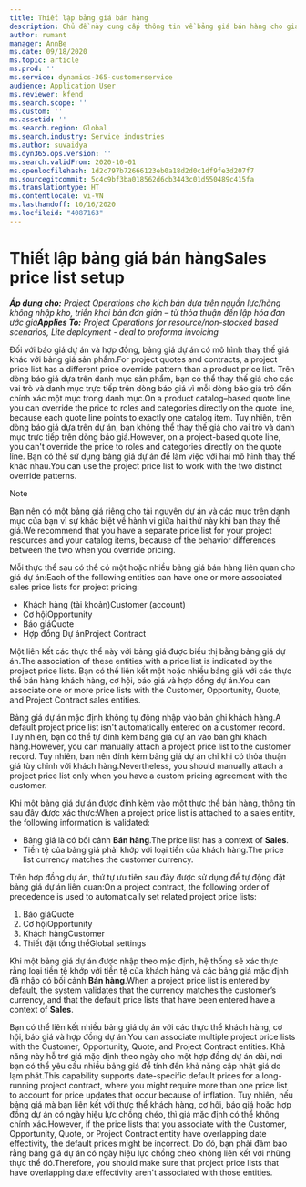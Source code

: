 ```yaml
---
title: Thiết lập bảng giá bán hàng
description: Chủ đề này cung cấp thông tin về bảng giá bán hàng cho giá dự án.
author: rumant
manager: AnnBe
ms.date: 09/18/2020
ms.topic: article
ms.prod: ''
ms.service: dynamics-365-customerservice
audience: Application User
ms.reviewer: kfend
ms.search.scope: ''
ms.custom: ''
ms.assetid: ''
ms.search.region: Global
ms.search.industry: Service industries
ms.author: suvaidya
ms.dyn365.ops.version: ''
ms.search.validFrom: 2020-10-01
ms.openlocfilehash: 1d2c797b72666123eb0a18d2d0c1df9fe3d207f7
ms.sourcegitcommit: 5c4c9bf3ba018562d6cb3443c01d550489c415fa
ms.translationtype: HT
ms.contentlocale: vi-VN
ms.lasthandoff: 10/16/2020
ms.locfileid: "4087163"
---
```

# <a name="sales-price-list-setup"></a><span data-ttu-id="3e02a-103">Thiết lập bảng giá bán hàng</span><span class="sxs-lookup"><span data-stu-id="3e02a-103">Sales price list setup</span></span>

<span data-ttu-id="3e02a-104">_**Áp dụng cho:** Project Operations cho kịch bản dựa trên nguồn lực/hàng không nhập kho, triển khai bản đơn giản – từ thỏa thuận đến lập hóa đơn ước giá_</span><span class="sxs-lookup"><span data-stu-id="3e02a-104">_**Applies To:** Project Operations for resource/non-stocked based scenarios, Lite deployment - deal to proforma invoicing_</span></span>

<span data-ttu-id="3e02a-105">Đối với báo giá dự án và hợp đồng, bảng giá dự án có mô hình thay thế giá khác với bảng giá sản phẩm.</span><span class="sxs-lookup"><span data-stu-id="3e02a-105">For project quotes and contracts, a project price list has a different price override pattern than a product price list.</span></span> <span data-ttu-id="3e02a-106">Trên dòng báo giá dựa trên danh mục sản phẩm, bạn có thể thay thế giá cho các vai trò và danh mục trực tiếp trên dòng báo giá vì mỗi dòng báo giá trỏ đến chính xác một mục trong danh mục.</span><span class="sxs-lookup"><span data-stu-id="3e02a-106">On a product catalog–based quote line, you can override the price to roles and categories directly on the quote line, because each quote line points to exactly one catalog item.</span></span> <span data-ttu-id="3e02a-107">Tuy nhiên, trên dòng báo giá dựa trên dự án, bạn không thể thay thế giá cho vai trò và danh mục trực tiếp trên dòng báo giá.</span><span class="sxs-lookup"><span data-stu-id="3e02a-107">However, on a project-based quote line, you can't override the price to roles and categories directly on the quote line.</span></span> <span data-ttu-id="3e02a-108">Bạn có thể sử dụng bảng giá dự án để làm việc với hai mô hình thay thế khác nhau.</span><span class="sxs-lookup"><span data-stu-id="3e02a-108">You can use the project price list to work with the two distinct override patterns.</span></span>

> [!NOTE]
> <span data-ttu-id="3e02a-109">Bạn nên có một bảng giá riêng cho tài nguyên dự án và các mục trên danh mục của bạn vì sự khác biệt về hành vi giữa hai thứ này khi bạn thay thế giá.</span><span class="sxs-lookup"><span data-stu-id="3e02a-109">We recommend that you have a separate price list for your project resources and your catalog items, because of the behavior differences between the two when you override pricing.</span></span>

<span data-ttu-id="3e02a-110">Mỗi thực thể sau có thể có một hoặc nhiều bảng giá bán hàng liên quan cho giá dự án:</span><span class="sxs-lookup"><span data-stu-id="3e02a-110">Each of the following entities can have one or more associated sales price lists for project pricing:</span></span>

- <span data-ttu-id="3e02a-111">Khách hàng (tài khoản)</span><span class="sxs-lookup"><span data-stu-id="3e02a-111">Customer (account)</span></span> 
- <span data-ttu-id="3e02a-112">Cơ hội</span><span class="sxs-lookup"><span data-stu-id="3e02a-112">Opportunity</span></span> 
- <span data-ttu-id="3e02a-113">Báo giá</span><span class="sxs-lookup"><span data-stu-id="3e02a-113">Quote</span></span> 
- <span data-ttu-id="3e02a-114">Hợp đồng Dự án</span><span class="sxs-lookup"><span data-stu-id="3e02a-114">Project Contract</span></span>

<span data-ttu-id="3e02a-115">Một liên kết các thực thể này với bảng giá được biểu thị bằng bảng giá dự án.</span><span class="sxs-lookup"><span data-stu-id="3e02a-115">The association of these entities with a price list is indicated by the project price lists.</span></span> <span data-ttu-id="3e02a-116">Bạn có thể liên kết một hoặc nhiều bảng giá với các thực thể bán hàng khách hàng, cơ hội, báo giá và hợp đồng dự án.</span><span class="sxs-lookup"><span data-stu-id="3e02a-116">You can associate one or more price lists with the Customer, Opportunity, Quote, and Project Contract sales entities.</span></span>

<span data-ttu-id="3e02a-117">Bảng giá dự án mặc định không tự động nhập vào bản ghi khách hàng.</span><span class="sxs-lookup"><span data-stu-id="3e02a-117">A default project price list isn't automatically entered on a customer record.</span></span> <span data-ttu-id="3e02a-118">Tuy nhiên, bạn có thể tự đính kèm bảng giá dự án vào bản ghi khách hàng.</span><span class="sxs-lookup"><span data-stu-id="3e02a-118">However, you can manually attach a project price list to the customer record.</span></span> <span data-ttu-id="3e02a-119">Tuy nhiên, bạn nên đính kèm bảng giá dự án chỉ khi có thỏa thuận giá tùy chỉnh với khách hàng.</span><span class="sxs-lookup"><span data-stu-id="3e02a-119">Nevertheless, you should manually attach a project price list only when you have a custom pricing agreement with the customer.</span></span> 

<span data-ttu-id="3e02a-120">Khi một bảng giá dự án được đính kèm vào một thực thể bán hàng, thông tin sau đây được xác thực:</span><span class="sxs-lookup"><span data-stu-id="3e02a-120">When a project price list is attached to a sales entity, the following information is validated:</span></span>

- <span data-ttu-id="3e02a-121">Bảng giá là có bối cảnh **Bán hàng**.</span><span class="sxs-lookup"><span data-stu-id="3e02a-121">The price list has a context of **Sales**.</span></span> 
- <span data-ttu-id="3e02a-122">Tiền tệ của bảng giá phải khớp với loại tiền của khách hàng.</span><span class="sxs-lookup"><span data-stu-id="3e02a-122">The price list currency matches the customer currency.</span></span> 

<span data-ttu-id="3e02a-123">Trên hợp đồng dự án, thứ tự ưu tiên sau đây được sử dụng để tự động đặt bảng giá dự án liên quan:</span><span class="sxs-lookup"><span data-stu-id="3e02a-123">On a project contract, the following order of precedence is used to automatically set related project price lists:</span></span>

1. <span data-ttu-id="3e02a-124">Báo giá</span><span class="sxs-lookup"><span data-stu-id="3e02a-124">Quote</span></span>
2. <span data-ttu-id="3e02a-125">Cơ hội</span><span class="sxs-lookup"><span data-stu-id="3e02a-125">Opportunity</span></span>
3. <span data-ttu-id="3e02a-126">Khách hàng</span><span class="sxs-lookup"><span data-stu-id="3e02a-126">Customer</span></span> 
4. <span data-ttu-id="3e02a-127">Thiết đặt tổng thể</span><span class="sxs-lookup"><span data-stu-id="3e02a-127">Global settings</span></span> 

<span data-ttu-id="3e02a-128">Khi một bảng giá dự án được nhập theo mặc định, hệ thống sẽ xác thực rằng loại tiền tệ khớp với tiền tệ của khách hàng và các bảng giá mặc định đã nhập có bối cảnh **Bán hàng**.</span><span class="sxs-lookup"><span data-stu-id="3e02a-128">When a project price list is entered by default, the system validates that the currency matches the customer’s currency, and that the default price lists that have been entered have a context of **Sales**.</span></span>

<span data-ttu-id="3e02a-129">Bạn có thể liên kết nhiều bảng giá dự án với các thực thể khách hàng, cơ hội, báo giá và hợp đồng dự án.</span><span class="sxs-lookup"><span data-stu-id="3e02a-129">You can associate multiple project price lists with the Customer, Opportunity, Quote, and Project Contract entities.</span></span> <span data-ttu-id="3e02a-130">Khả năng này hỗ trợ giá mặc định theo ngày cho một hợp đồng dự án dài, nơi bạn có thể yêu cầu nhiều bảng giá để tính đến khả năng cập nhật giá do lạm phát.</span><span class="sxs-lookup"><span data-stu-id="3e02a-130">This capability supports date-specific default prices for a long-running project contract, where you might require more than one price list to account for price updates that occur because of inflation.</span></span> <span data-ttu-id="3e02a-131">Tuy nhiên, nếu bảng giá mà bạn liên kết với thực thể khách hàng, cơ hội, báo giá hoặc hợp đồng dự án có ngày hiệu lực chồng chéo, thì giá mặc định có thể không chính xác.</span><span class="sxs-lookup"><span data-stu-id="3e02a-131">However, if the price lists that you associate with the Customer, Opportunity, Quote, or Project Contract entity have overlapping date effectivity, the default prices might be incorrect.</span></span> <span data-ttu-id="3e02a-132">Do đó, bạn phải đảm bảo rằng bảng giá dự án có ngày hiệu lực chồng chéo không liên kết với những thực thể đó.</span><span class="sxs-lookup"><span data-stu-id="3e02a-132">Therefore, you should make sure that project price lists that have overlapping date effectivity aren't associated with those entities.</span></span>
